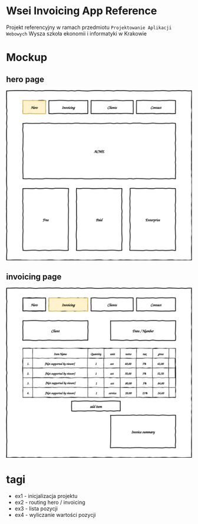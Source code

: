 # Wsei Invoicing App Reference

Projekt referencyjny w ramach przedmiotu ``Projektowanie Aplikacji Webowych`` Wysza szkoła ekonomii i informatyki w Krakowie

# Mockup
## hero page
![hero](docs/1-hero.svg "hero module")

## invoicing page
![hero](docs/2-invoicing.svg "invoicing module")


# tagi
* ex1 - inicjalizacja projektu
* ex2 - routing hero / invoicing
* ex3 - lista pozycji
* ex4 - wyliczanie wartości pozycji